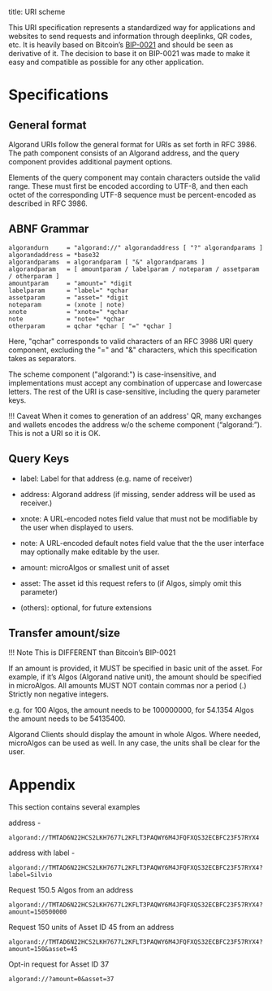 title: URI scheme

This URI specification represents a standardized way for applications and websites to send requests and information through deeplinks, QR codes, etc. It is heavily based on Bitcoin’s [BIP-0021](https://github.com/bitcoin/bips/blob/master/bip-0021.mediawiki) and should be seen as derivative of it. The decision to base it on BIP-0021 was made to make it easy and compatible as possible for any other application.

# Specifications

## General format

Algorand URIs follow the general format for URIs as set forth in RFC 3986. The path component consists of an Algorand address, and the query component provides additional payment options.

Elements of the query component may contain characters outside the valid range. These must first be encoded according to UTF-8, and then each octet of the corresponding UTF-8 sequence must be percent-encoded as described in RFC 3986.

## ABNF Grammar

```
algorandurn     = "algorand://" algorandaddress [ "?" algorandparams ]
algorandaddress = *base32
algorandparams  = algorandparam [ "&" algorandparams ]
algorandparam   = [ amountparam / labelparam / noteparam / assetparam / otherparam ]
amountparam     = "amount=" *digit
labelparam      = "label=" *qchar
assetparam      = "asset=" *digit
noteparam       = (xnote | note)
xnote           = "xnote=" *qchar
note            = "note=" *qchar
otherparam      = qchar *qchar [ "=" *qchar ]
```

Here, "qchar" corresponds to valid characters of an RFC 3986 URI query component, excluding the "=" and "&" characters, which this specification takes as separators.

The scheme component ("algorand:") is case-insensitive, and implementations must accept any combination of uppercase and lowercase letters. The rest of the URI is case-sensitive, including the query parameter keys.

!!! Caveat
    When it comes to generation of an address' QR,  many exchanges and wallets encodes the address w/o the scheme component (“algorand:”). This is not a URI so it is OK.

## Query Keys

- label: Label for that address (e.g. name of receiver)

- address: Algorand address (if missing, sender address will be used as receiver.)

- xnote: A URL-encoded notes field value that must not be modifiable by the user when displayed to users.

- note: A URL-encoded default notes field value that the the user interface may optionally make editable by the user.

- amount: microAlgos or smallest unit of asset 

- asset: The asset id this request refers to (if Algos, simply omit this parameter) 

- (others): optional, for future extensions

## Transfer amount/size

!!! Note
    This is DIFFERENT than Bitcoin’s BIP-0021

If an amount is provided, it MUST be specified in basic unit of the asset. For example, if it’s Algos (Algorand native unit), the amount should be specified in microAlgos. All amounts MUST NOT contain commas nor a period (.) Strictly non negative integers. 

e.g. for 100 Algos, the amount needs to be 100000000, for 54.1354 Algos the amount needs to be 54135400. 

Algorand Clients should display the amount in whole Algos. Where needed, microAlgos can be used as well. In any case, the units shall be clear for the user. 

# Appendix

This section contains several examples 

address - 

```
algorand://TMTAD6N22HCS2LKH7677L2KFLT3PAQWY6M4JFQFXQS32ECBFC23F57RYX4
```

address with label - 

```
algorand://TMTAD6N22HCS2LKH7677L2KFLT3PAQWY6M4JFQFXQS32ECBFC23F57RYX4?label=Silvio
```

Request 150.5 Algos from an address

```
algorand://TMTAD6N22HCS2LKH7677L2KFLT3PAQWY6M4JFQFXQS32ECBFC23F57RYX4?amount=150500000
```

Request 150 units of Asset ID 45 from an address

```
algorand://TMTAD6N22HCS2LKH7677L2KFLT3PAQWY6M4JFQFXQS32ECBFC23F57RYX4?amount=150&asset=45
```


Opt-in request for Asset ID 37

```
algorand://?amount=0&asset=37
```
